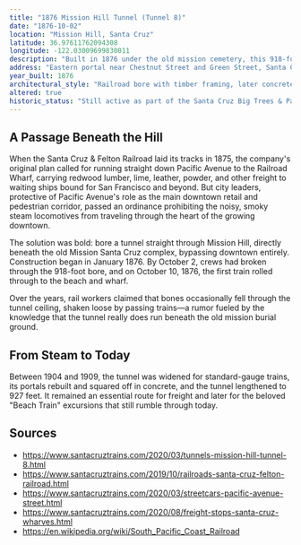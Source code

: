```yaml
---
title: "1876 Mission Hill Tunnel (Tunnel 8)"
date: "1876-10-02"
location: "Mission Hill, Santa Cruz"
latitude: 36.97611762094308
longitude: -122.03009699830011
description: "Built in 1876 under the old mission cemetery, this 918-foot tunnel linked the Santa Cruz & Felton Railroad to the wharf without sending locomotives down Pacific Avenue. Still in use today, it’s the last functioning railroad tunnel in Santa Cruz County."
address: "Eastern portal near Chestnut Street and Green Street, Santa Cruz, California"
year_built: 1876
architectural_style: "Railroad bore with timber framing, later concrete portals"
altered: true
historic_status: "Still active as part of the Santa Cruz Big Trees & Pacific Railway; the only original rail tunnel in the county still in service"
---
```


## A Passage Beneath the Hill

When the Santa Cruz & Felton Railroad laid its tracks in 1875, the company's original plan called for running straight down Pacific Avenue to the Railroad Wharf, carrying redwood lumber, lime, leather, powder, and other freight to waiting ships bound for San Francisco and beyond. But city leaders, protective of Pacific Avenue's role as the main downtown retail and pedestrian corridor, passed an ordinance prohibiting the noisy, smoky steam locomotives from traveling through the heart of the growing downtown.

The solution was bold: bore a tunnel straight through Mission Hill, directly beneath the old Mission Santa Cruz complex, bypassing downtown entirely. Construction began in January 1876. By October 2, crews had broken through the 918-foot bore, and on October 10, 1876, the first train rolled through to the beach and wharf.

Over the years, rail workers claimed that bones occasionally fell through the tunnel ceiling, shaken loose by passing trains—a rumor fueled by the knowledge that the tunnel really does run beneath the old mission burial ground.

## From Steam to Today

Between 1904 and 1909, the tunnel was widened for standard-gauge trains, its portals rebuilt and squared off in concrete, and the tunnel lengthened to 927 feet. It remained an essential route for freight and later for the beloved "Beach Train" excursions that still rumble through today.

## Sources

- https://www.santacruztrains.com/2020/03/tunnels-mission-hill-tunnel-8.html
- https://www.santacruztrains.com/2019/10/railroads-santa-cruz-felton-railroad.html
- https://www.santacruztrains.com/2020/03/streetcars-pacific-avenue-street.html
- https://www.santacruztrains.com/2020/08/freight-stops-santa-cruz-wharves.html
- https://en.wikipedia.org/wiki/South_Pacific_Coast_Railroad
